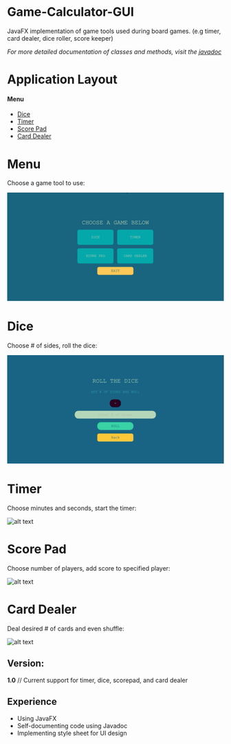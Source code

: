 # Game-Calculator-GUI
JavaFX implementation of game tools used during board games. (e.g timer, card dealer, dice roller, score keeper)

*For more detailed documentation of classes and methods, visit the [javadoc](http://people.tamu.edu/~nabeelsheikh97/)*

# Application Layout
#### Menu
+ [Dice](#dice)
+ [Timer](#timer)
+ [Score Pad](#score-pad)
+ [Card Dealer](#card-dealer)

# Menu
Choose a game tool to use:

![alt text][menu]

[menu]: https://github.com/nsheikh97/Game-Calculator-GUI/blob/master/images/menu.png "Menu"

# Dice
Choose # of sides, roll the dice:

![alt text][dice]

[dice]: https://github.com/nsheikh97/Game-Calculator-GUI/blob/master/images/dicegif.gif "Dice"

# Timer
Choose minutes and seconds, start the timer:


![alt text][timer]

[timer]: https://github.com/nsheikh97/Game-Calculator-GUI/blob/master/images/timer.gif "Timer"

# Score Pad
Choose number of players, add score to specified player:

![alt text][score]

[score]: https://github.com/nsheikh97/Game-Calculator-GUI/blob/master/images/scorepad.gif "Score Pad"

# Card Dealer
Deal desired # of cards and even shuffle:

![alt text][card]

[card]: https://github.com/nsheikh97/Game-Calculator-GUI/blob/master/images/cardDealer.gif "Card Dealer"

## Version:

**1.0** // Current support for timer, dice, scorepad, and card dealer

## Experience
+ Using JavaFX
+ Self-documenting code using Javadoc
+ Implementing style sheet for UI design

